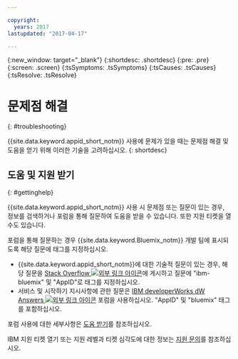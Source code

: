 ```yaml
---

copyright:
  years: 2017
lastupdated: "2017-04-17"

---
```

{:new_window: target="_blank"}
{:shortdesc: .shortdesc}
{:pre: .pre}
{:screen: .screen}
{:tsSymptoms: .tsSymptoms}
{:tsCauses: .tsCauses}
{:tsResolve: .tsResolve}

# 문제점 해결
{: #troubleshooting}

{{site.data.keyword.appid_short_notm}} 사용에 문제가 있을 때는 문제점 해결 및 도움을 얻기 위해 이러한 기술을 고려하십시오.
{: shortdesc}


## 도움 및 지원 받기
{: #gettinghelp}

{{site.data.keyword.appid_short_notm}} 사용 시 문제점 또는 질문이 있는 경우, 정보를 검색하거나 포럼을 통해 질문하여 도움을 받을 수 있습니다. 또한 지원 티켓을 열 수도 있습니다.

포럼을 통해 질문하는 경우 {{site.data.keyword.Bluemix_notm}} 개발 팀에 표시되도록 해당 질문에 태그를 지정하십시오.

* {{site.data.keyword.appid_short_notm}}에 대한 기술적 질문이 있는 경우, 해당 질문을 <a href="http://stackoverflow.com/search?q=appid+ibm-bluemix" target="_blank">Stack Overflow <img src="../../icons/launch-glyph.svg" alt="외부 링크 아이콘"></a>에 게시하고 질문에 "ibm-bluemix" 및 "AppID"로 태그를 지정하십시오. 
* 서비스 및 시작하기 지시사항에 관한 질문은 <a href="https://developer.ibm.com/answers/search.html?f=&type=question&redirect=search%2Fsearch&sort=relevance&q=AppID%20%2B[bluemix]" target="_blank">IBM developerWorks dW Answers <img src="../../icons/launch-glyph.svg" alt="외부 링크 아이콘"></a> 포럼을 사용하십시오. "AppID" 및 "bluemix" 태그를 포함하십시오. 

포럼 사용에 대한 세부사항은 [도움 받기](/docs/support/index.html#getting-help)를 참조하십시오.

IBM 지원 티켓 열기 또는 지원 레벨과 티켓 심각도에 대한 정보는 [지원 문의](/docs/support/index.html#contacting-support)를 참조하십시오.
